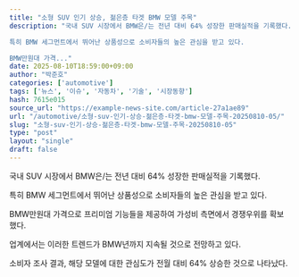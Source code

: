 ```yaml
---
title: "소형 SUV 인기 상승, 젊은층 타겟 BMW 모델 주목"
description: "국내 SUV 시장에서 BMW은/는 전년 대비 64% 성장한 판매실적을 기록했다.

특히 BMW 세그먼트에서 뛰어난 상품성으로 소비자들의 높은 관심을 받고 있다.

BMW만원대 가격..."
date: 2025-08-10T18:59:00+09:00
author: "박준호"
categories: ['automotive']
tags: ['뉴스', '이슈', '자동차', '기술', '시장동향']
hash: 7615e015
source_url: "https://example-news-site.com/article-27a1ae89"
url: "/automotive/소형-suv-인기-상승-젊은층-타겟-bmw-모델-주목-20250810-05/"
slug: "소형-suv-인기-상승-젊은층-타겟-bmw-모델-주목-20250810-05"
type: "post"
layout: "single"
draft: false
---
```


국내 SUV 시장에서 BMW은/는 전년 대비 64% 성장한 판매실적을 기록했다.

특히 BMW 세그먼트에서 뛰어난 상품성으로 소비자들의 높은 관심을 받고 있다.

BMW만원대 가격으로 프리미엄 기능들을 제공하여 가성비 측면에서 경쟁우위를 확보했다.

업계에서는 이러한 트렌드가 BMW년까지 지속될 것으로 전망하고 있다.

소비자 조사 결과, 해당 모델에 대한 관심도가 전월 대비 64% 상승한 것으로 나타났다.

